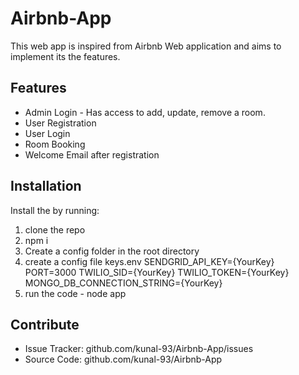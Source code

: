 Airbnb-App
========

This web app is inspired from Airbnb Web application and aims to implement its the features.

Features
--------

- Admin Login - Has access to add, update, remove a room.
- User Registration
- User Login
- Room Booking
- Welcome Email after registration

Installation
------------

Install the by running:
1. clone the repo
2. npm i
3. Create a config folder in the root directory
4. create a config file keys.env
        SENDGRID_API_KEY={YourKey}
        PORT=3000
        TWILIO_SID={YourKey}
        TWILIO_TOKEN={YourKey}
        MONGO_DB_CONNECTION_STRING={YourKey}
5. run the code - node app

Contribute
----------

- Issue Tracker: github.com/kunal-93/Airbnb-App/issues
- Source Code: github.com/kunal-93/Airbnb-App
